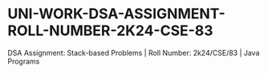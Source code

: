 # UNI-WORK-DSA-ASSIGNMENT-ROLL-NUMBER-2K24-CSE-83
DSA Assignment: Stack-based Problems | Roll Number: 2k24/CSE/83 | Java Programs
